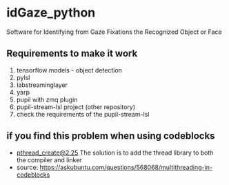 # idGaze_python
Software for Identifying from Gaze Fixations the Recognized Object or Face

## Requirements to make it work
1. tensorflow models - object detection
2. pylsl
3. labstreaminglayer
4. yarp
5. pupil with zmq plugin
6. pupil-stream-lsl project (other repository)
7. check the requirements of the pupil-stream-lsl 

## if you find this problem when using codeblocks 
- pthread_create@2.25 
The solution is to add the thread library to both the compiler and linker 
- source: https://askubuntu.com/questions/568068/multithreading-in-codeblocks
